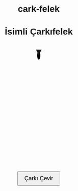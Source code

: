 # cark-felek
<!DOCTYPE html><html lang="tr">
<head>
    <meta charset="UTF-8">
    <meta name="viewport" content="width=device-width, initial-scale=1.0">
    <title>İsimli Çarkıfelek</title>
    <style>
        body { text-align: center; font-family: Arial, sans-serif; }
        .wheel-container { position: relative; width: 300px; height: 300px; margin: 50px auto; }
        .wheel { width: 100%; height: 100%; border-radius: 50%; border: 5px solid #000; transition: transform 3s ease-out; }
        .arrow { position: absolute; top: -20px; left: 50%; transform: translateX(-50%); font-size: 30px; }
        .button { margin-top: 20px; padding: 10px 20px; font-size: 18px; cursor: pointer; }
    </style>
</head>
<body>
    <h1>İsimli Çarkıfelek</h1>
    <div class="wheel-container">
        <div class="arrow">▼</div>
        <canvas id="wheelCanvas" class="wheel"></canvas>
    </div>
    <button class="button" onclick="spinWheel()">Çarkı Çevir</button>
    <p id="result"></p><script>
    const names = ["Kardelen", "Dark", "Azap", "Taha"];
    const canvas = document.getElementById("wheelCanvas");
    const ctx = canvas.getContext("2d");
    const size = names.length;
    const arc = (2 * Math.PI) / size;
    let rotation = 0;

    canvas.width = 300;
    canvas.height = 300;

    function drawWheel() {
        for (let i = 0; i < size; i++) {
            ctx.beginPath();
            ctx.fillStyle = i % 2 === 0 ? "#f4a261" : "#2a9d8f";
            ctx.moveTo(150, 150);
            ctx.arc(150, 150, 150, i * arc, (i + 1) * arc);
            ctx.lineTo(150, 150);
            ctx.fill();
            ctx.fillStyle = "#fff";
            ctx.font = "16px Arial";
            ctx.textAlign = "center";
            ctx.fillText(names[i], 150 + Math.cos(i * arc + arc / 2) * 100, 150 + Math.sin(i * arc + arc / 2) * 100);
        }
    }

    function spinWheel() {
        let randomSpin = Math.floor(3600 + Math.random() * 360);
        rotation += randomSpin;
        document.querySelector(".wheel").style.transform = `rotate(${rotation}deg)`;
        setTimeout(() => {
            let index = Math.floor(((rotation % 360) / 360) * size);
            document.getElementById("result").textContent = "Kazanan: " + names[size - 1 - index];
        }, 3000);
    }

    drawWheel();
</script>

</body>
</html>
